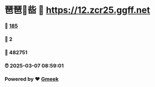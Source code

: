 # 琶琶🔭啙 :link: https://12.zcr25.ggff.net 
### :page_facing_up: [185](https://12.zcr25.ggff.net/tag.html) 
### :speech_balloon: 2 
### :hibiscus: 482751 
### :alarm_clock: 2025-03-07 08:59:01 
### Powered by :heart: [Gmeek](https://github.com/Meekdai/Gmeek)
